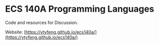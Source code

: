 # ECS 140A Programming Languages
Code and resources for Discussion.

Website: [https://ytyfeng.github.io/ecs140a/](https://ytyfeng.github.io/ecs140a/)
